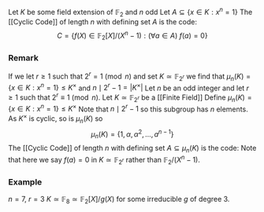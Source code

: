 Let $K$ be some field extension of $\mathbb{F}_{2}$ and $n$ odd
Let $A\subseteq \{ x\in K : x^{n}=1 \}$
The [[Cyclic Code]] of length $n$ with defining set $A$ is the code:
$$
C=\{ f(X)\in \mathbb{F}_{2}[X] /(X^{n}-1): (\forall a\in A)\ f(a)=0 \}
$$
### Remark
If we let $r\geq 1$ such that $2^{r}=1\pmod{n}$ and set $K\simeq \mathbb{F}_{2^{r}}$
we find that $\mu_{n}(K)=\{ x\in K:x^{n}=1 \}\leq K^{\times}$ 
and $n\mid 2^{r}-1=\lvert K^{\times} \rvert$ 
Let $n$ be an odd integer and let $r\geq 1$ such that $2^{r}\equiv 1 \pmod{n}$. 
Let $K\simeq \mathbb{F}_{2^{r}}$ be a [[Finite Field]]
Define $\mu_{n}(K)=\{ x\in K:x^{n}=1 \}\leq K^{\times}$
Note that $n\mid 2^{r}-1$ so this subgroup has $n$ elements. 
As $K^{\times}$ is cyclic, so is $\mu_{n}(K)$ so 
$$
\mu_{n}(K)=\{ 1,\alpha,\alpha^{2},\dots,a^{n-1} \}
$$
The [[Cyclic Code]] of length $n$ with defining set $A\subseteq \mu_{n}(K)$ is the code:
Note that here we say $f(a)=0$ in $K\simeq \mathbb{F}_{2^{r}}$ rather than $\mathbb{F}_{2} /(X^{n}-1)$.
### Example
$n=7$, $r=3$
$K\simeq \mathbb{F}_{8}\simeq \mathbb{F}_{2}[X] /g(X)$ for some irreducible $g$ of degree 3.
